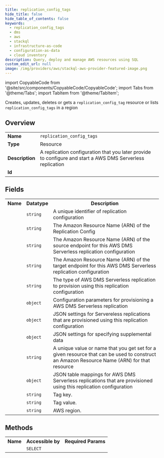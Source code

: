 ```yaml
---
title: replication_config_tags
hide_title: false
hide_table_of_contents: false
keywords:
  - replication_config_tags
  - dms
  - aws
  - stackql
  - infrastructure-as-code
  - configuration-as-data
  - cloud inventory
description: Query, deploy and manage AWS resources using SQL
custom_edit_url: null
image: /img/providers/aws/stackql-aws-provider-featured-image.png
---
```


import CopyableCode from '@site/src/components/CopyableCode/CopyableCode';
import Tabs from '@theme/Tabs';
import TabItem from '@theme/TabItem';

Creates, updates, deletes or gets a <code>replication_config_tag</code> resource or lists <code>replication_config_tags</code> in a region

## Overview
<table><tbody>
<tr><td><b>Name</b></td><td><code>replication_config_tags</code></td></tr>
<tr><td><b>Type</b></td><td>Resource</td></tr>
<tr><td><b>Description</b></td><td>A replication configuration that you later provide to configure and start a AWS DMS Serverless replication</td></tr>
<tr><td><b>Id</b></td><td><CopyableCode code="aws.dms.replication_config_tags" /></td></tr>
</tbody></table>

## Fields
<table><tbody><tr><th>Name</th><th>Datatype</th><th>Description</th></tr><tr><td><CopyableCode code="replication_config_identifier" /></td><td><code>string</code></td><td>A unique identifier of replication configuration</td></tr>
<tr><td><CopyableCode code="replication_config_arn" /></td><td><code>string</code></td><td>The Amazon Resource Name (ARN) of the Replication Config</td></tr>
<tr><td><CopyableCode code="source_endpoint_arn" /></td><td><code>string</code></td><td>The Amazon Resource Name (ARN) of the source endpoint for this AWS DMS Serverless replication configuration</td></tr>
<tr><td><CopyableCode code="target_endpoint_arn" /></td><td><code>string</code></td><td>The Amazon Resource Name (ARN) of the target endpoint for this AWS DMS Serverless replication configuration</td></tr>
<tr><td><CopyableCode code="replication_type" /></td><td><code>string</code></td><td>The type of AWS DMS Serverless replication to provision using this replication configuration</td></tr>
<tr><td><CopyableCode code="compute_config" /></td><td><code>object</code></td><td>Configuration parameters for provisioning a AWS DMS Serverless replication</td></tr>
<tr><td><CopyableCode code="replication_settings" /></td><td><code>object</code></td><td>JSON settings for Servereless replications that are provisioned using this replication configuration</td></tr>
<tr><td><CopyableCode code="supplemental_settings" /></td><td><code>object</code></td><td>JSON settings for specifying supplemental data</td></tr>
<tr><td><CopyableCode code="resource_identifier" /></td><td><code>string</code></td><td>A unique value or name that you get set for a given resource that can be used to construct an Amazon Resource Name (ARN) for that resource</td></tr>
<tr><td><CopyableCode code="table_mappings" /></td><td><code>object</code></td><td>JSON table mappings for AWS DMS Serverless replications that are provisioned using this replication configuration</td></tr>
<tr><td><CopyableCode code="tag_key" /></td><td><code>string</code></td><td>Tag key.</td></tr>
<tr><td><CopyableCode code="tag_value" /></td><td><code>string</code></td><td>Tag value.</td></tr>
<tr><td><CopyableCode code="region" /></td><td><code>string</code></td><td>AWS region.</td></tr>
</tbody></table>

## Methods

<table><tbody>
  <tr>
    <th>Name</th>
    <th>Accessible by</th>
    <th>Required Params</th>
  </tr>
  <tr>
    <td><CopyableCode code="view" /></td>
    <td><code>SELECT</code></td>
    <td><CopyableCode code="region" /></td>
  </tr>
</tbody></table>








